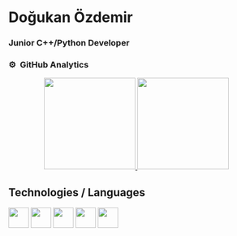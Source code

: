 <h1> Doğukan Özdemir </h1>


### Junior C++/Python Developer

### ⚙️ &nbsp;GitHub Analytics

<p align="center">
<a href="https://github.com/dogukanozdemir">
  <img height="180em" src="https://github-readme-stats-eight-theta.vercel.app/api?username=dogukanozdemir&show_icons=true&theme=algolia&include_all_commits=true&count_private=true"/>
  
  <img height="180em" src="https://github-readme-stats-eight-theta.vercel.app/api/top-langs/?username=dogukanozdemir&layout=compact&langs_count=8&theme=algolia"/>
</a>
</p>

## Technologies / Languages

<code><img height="40" src="https://img.shields.io/badge/python%20-%2314354C.svg?&style=for-the-badge&logo=python&logoColor=white"></code>
<code><img height="40" src="https://img.shields.io/badge/java-%23ED8B00.svg?&style=for-the-badge&logo=java&logoColor=white"></code>
<code><img height="40" src="https://img.shields.io/badge/c%20-%2300599C.svg?&style=for-the-badge&logo=c&logoColor=white"></code>
<code><img height="40" src="https://img.shields.io/badge/c++%20-%2300599C.svg?&style=for-the-badge&logo=c%2B%2B&ogoColor=white"></code>
<code><img height="40" src="https://img.shields.io/badge/markdown-%23000000.svg?&style=for-the-badge&logo=markdown&logoColor=white"></code>
